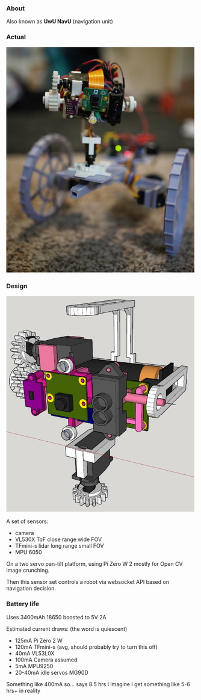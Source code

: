 ### About

Also known as **UwU NavU** (navigation unit)

### Actual
<img src="./nav-unit-on-2d-robot.JPG" width="500"/>

### Design
<img src="./design.JPG" width="500"/>

A set of sensors:

* camera
* VL530X ToF close range wide FOV
* TFmini-s lidar long range small FOV
* MPU 6050

On a two servo pan-tilt platform, using Pi Zero W 2 mostly for Open CV image crunching.

Then this sensor set controls a robot via websocket API based on navigation decision.

### Battery life

Uses 3400mAh 18650 boosted to 5V 2A

Estimated current draws: (the word is quiescent)

- 125mA Pi Zero 2 W
- 120mA TFmini-s (avg, should probably try to turn this off)
- 40mA VL53L0X
- 100mA Camera assumed
- 5mA MPU9250
- 20-40mA idle servos MG90D

Something like 400mA so... says 8.5 hrs I imagine I get something like 5-6 hrs+ in reality